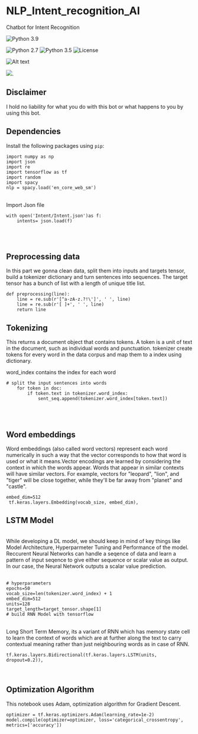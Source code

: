 # NLP_Intent_recognition_AI
Chatbot for Intent Recognition

![Python 3.9](https://www.python.org/static/community_logos/python-logo-generic.svg)


![Python 2.7](https://img.shields.io/badge/python-2.7-blue.svg)
![Python 3.5](https://img.shields.io/badge/python-3.5-blue.svg)
![License](https://img.shields.io/badge/license-GPLv3-blue.svg)

![Alt text](https://img.shields.io/badge/TensorFlow-FF6F00.svg?style=for-the-badge&logo=TensorFlow&logoColor=white)

<img src="{https://img.shields.io/badge/TensorFlow-FF6F00?style=for-the-badge&logo=tensorflow&logoColor=white}" />. 

## Disclaimer

I hold no liability for what you do with this bot or what happens to you by using this bot.

## Dependencies

Install the following packages  using `pip`:

```
import numpy as np
import json
import re
import tensorflow as tf
import random
import spacy
nlp = spacy.load('en_core_web_sm')
```
<br>
Import Json file

```
with open('Intent/Intent.json')as f:
    intents= json.load(f)
```
<br>
<br>

## Preprocessing data

In this part we gonna clean data, split them into inputs and targets tensor, build a tokenizer dictionary and turn sentences into sequences.
The target tensor has a bunch of list with a length of unique title list.

```
def preprocessing(line):
    line = re.sub(r'[^a-zA-z.?!\']', ' ', line)
    line = re.sub(r'[ ]+', ' ', line)
    return line
```
## Tokenizing

This returns a document object that contains tokens. A token is a unit of text in the document, such as individual words and punctuation.
tokenizer create tokens for every word in the data corpus and map them to a index using dictionary.

word_index contains the index for each word

```
# split the input sentences into words
    for token in doc:
        if token.text in tokenizer.word_index:
            sent_seq.append(tokenizer.word_index[token.text])
```
<br>
<br>

## Word embeddings

Word embeddings (also called word vectors) represent each word numerically in such a way that the vector
corresponds to how that word is used or what it means.Vector encodings are learned by considering the context in which the words appear.
Words that appear in similar contexts will have similar vectors. For example, vectors for "leopard", "lion", and "tiger" will
be close together, while they'll be far away from "planet" and "castle".
<br>

```
embed_dim=512
 tf.keras.layers.Embedding(vocab_size, embed_dim),
```

## LSTM Model
<br>
 While developing a DL model, we should keep in mind of key things like Model Architecture, Hyperparmeter Tuning and Performance of the model.
 Reccurent Neural Networks can handle a seqence of data and learn a pattern of input seqence to give either sequence or scalar value as output. 
 In our case, the Neural Network outputs a scalar value prediction.
<br>
<br>

```
# hyperparameters
epochs=50
vocab_size=len(tokenizer.word_index) + 1
embed_dim=512
units=128
target_length=target_tensor.shape[1]
# build RNN Model with tensorflow
```
<br>
 Long Short Term Memory, its a variant of RNN which has memory state cell to learn the context of words which are at further along the text to carry 
 contextual meaning rather than just neighbouring words as in case of RNN.
<br>

```
tf.keras.layers.Bidirectional(tf.keras.layers.LSTM(units, dropout=0.2)),
```
<br>

## Optimization Algorithm

This notebook uses Adam, optimization algorithm for Gradient Descent.
<br>
```
optimizer = tf.keras.optimizers.Adam(learning_rate=1e-2)
model.compile(optimizer=optimizer, loss='categorical_crossentropy', metrics=['accuracy'])
```

